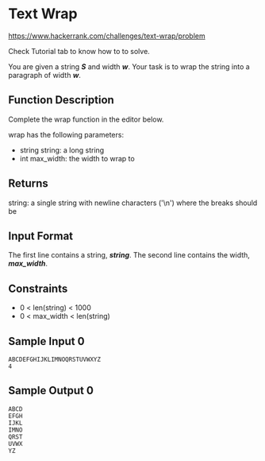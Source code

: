 # Text Wrap

https://www.hackerrank.com/challenges/text-wrap/problem

Check Tutorial tab to know how to to solve.

You are given a string ***S*** and width ***w***.
Your task is to wrap the string into a paragraph of width ***w***.

## Function Description

Complete the wrap function in the editor below.

wrap has the following parameters:

- string string: a long string
- int max_width: the width to wrap to

## Returns

string: a single string with newline characters ('\n') where the breaks should be

## Input Format

The first line contains a string, ***string***.
The second line contains the width, ***max_width***.

## Constraints

- 0 < len(string) < 1000
- 0 < max_width < len(string)

## Sample Input 0

    ABCDEFGHIJKLIMNOQRSTUVWXYZ
    4

## Sample Output 0

    ABCD
    EFGH
    IJKL
    IMNO
    QRST
    UVWX
    YZ
